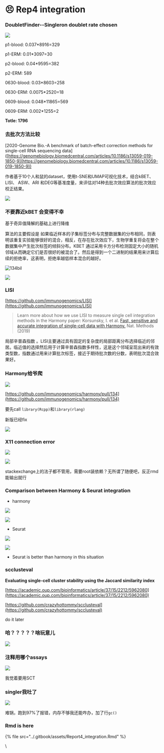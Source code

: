 # 😣 Rep4 integration

### DoubletFinder--Singleron doublet rate chosen

![](../.gitbook/assets/image.png)

p1-blood: 0.037\*8916=329

p1-ERM: 0.01\*3097=30

p2-blood: 0.04\*9595=382

p2-ERM: 589

0630-blood: 0.03\*8603=258

0630-ERM: 0.0075\*2520=18

0609-blood: 0.048\*11865=569

0609-ERM: 0.002\*1255=2

**Totle: 1796**

### 去批次方法比较

\[2020-Genome Bio.-A benchmark of batch-effect correction methods for single-cell RNA sequencing data]\([https://genomebiology.biomedcentral.com/articles/10.1186/s13059-019-1850-9](https://genomebiology.biomedcentral.com/articles/10.1186/s13059-019-1850-9))

作者基于10个人和鼠的dataset，使用t-SNE和UMAP可视化技术，结合kBET、 LISI、 ASW、ARI 和DEG等基准度量，来评估对14种去批次效应算法的批次效应校正结果。

![](<../.gitbook/assets/image (2).png>)

### 不要靠近kBET 会变得不幸

基于奇异值降解的基础上进行降维

算法的主要假设是 如果临近样本的子集标签分布与完整数据集的分布相同，则表明该重复实验能够很好的混合，相反，在存在批次效应下，生物学重复将会在整个数据集中产生批次标签的倾斜分布。KBET 通过采用卡方分布检测固定大小的随机邻域从而确定它们是否很好的被混合了。然后是得到一个二进制的结果用来计算后续的拒绝率，这表明，拒绝率越低样本混合的越好。

![134bil](<../.gitbook/assets/image (1).png>)

![](../.gitbook/assets/image-20211013223446241.png)

### LISI

[https://github.com/immunogenomics/LISI](https://github.com/immunogenomics/LISI)

> Learn more about how we use LISI to measure single cell integration methods in the Harmony paper: Korsunsky, I. et al. [Fast, sensitive and accurate integration of single-cell data with Harmony.](https://www.nature.com/articles/s41592-019-0619-0) Nat. Methods (2019)

局部辛普森指数 。LISI主要通过具有固定的复杂度的局部距离分布选择临近的邻居。临近值的选择然后用于计算辛普森指数多样性，这是这个邻域呈现出来的有效类型数，指数通过用来计算批次标签，接近于期待批次数的分数，表明批次混合效果好。

### Harmony给爷爬

![](<../.gitbook/assets/image-20211014163420710 (1).png>)

[https://github.com/immunogenomics/harmony/pull/134](https://github.com/immunogenomics/harmony/pull/134)

要先call `library(Rcpp)`和`library(rlang)`

新版已经fix

![](../.gitbook/assets/image-20211014163933014.png)

### X11 connection error

![](../.gitbook/assets/image-20211015164921588.png)

![](../.gitbook/assets/image-20211015164934206.png)

stackexchange上的法子都不管用，需要root装依赖？无所谓了随便吧，反正rmd能输出就行

### Comparison between Harmony & Seurat integration

* harmony

![](<../.gitbook/assets/image-20211015183214339 (1).png>)

![](../.gitbook/assets/image-20211015183355315.png)

* Seurat

![](<../.gitbook/assets/image-20211015203241348 (1).png>)

![](<../.gitbook/assets/image-20211015203312754 (1).png>)

* Seurat is better than harmony in this situation

### scclusteval

**Evaluating single-cell cluster stability using the Jaccard similarity index**

[https://academic.oup.com/bioinformatics/article/37/15/2212/5962080](https://academic.oup.com/bioinformatics/article/37/15/2212/5962080)

[https://github.com/crazyhottommy/scclusteval](https://github.com/crazyhottommy/scclusteval)

do it later

### 哈？？？？？啥玩意儿

![](../.gitbook/assets/image-20211017114521403.png)

### 注释用哪个assays

![](<../.gitbook/assets/image-20211018080250598 (1).png>)

我觉着要用SCT

### singler我吐了

![](<../.gitbook/assets/image (3).png>)

难锅，跑到97%了报错，内存不够我还能咋办，加了行`gc()`

### Rmd is here

{% file src="../.gitbook/assets/Report4_integration.Rmd" %}

\
